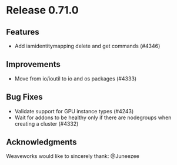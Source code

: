 # Release 0.71.0

## Features

- Add iamidentitymapping delete and get commands (#4346)

## Improvements

- Move from io/ioutil to io and os packages (#4333)

## Bug Fixes

- Validate support for GPU instance types (#4243)
- Wait for addons to be healthy only if there are nodegroups when creating a cluster (#4332)

## Acknowledgments
Weaveworks would like to sincerely thank:
  @Juneezee
